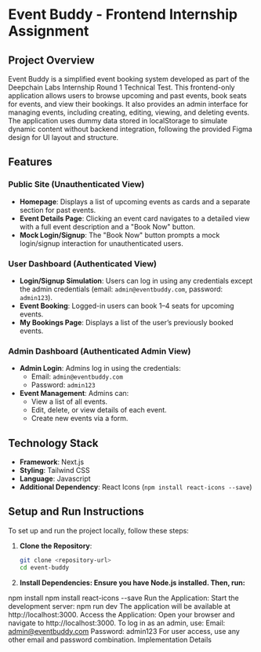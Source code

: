 # Event Buddy - Frontend Internship Assignment

## Project Overview

Event Buddy is a simplified event booking system developed as part of the Deepchain Labs Internship Round 1 Technical Test. This frontend-only application allows users to browse upcoming and past events, book seats for events, and view their bookings. It also provides an admin interface for managing events, including creating, editing, viewing, and deleting events. The application uses dummy data stored in localStorage to simulate dynamic content without backend integration, following the provided Figma design for UI layout and structure.

## Features

### Public Site (Unauthenticated View)

- **Homepage**: Displays a list of upcoming events as cards and a separate section for past events.
- **Event Details Page**: Clicking an event card navigates to a detailed view with a full event description and a "Book Now" button.
- **Mock Login/Signup**: The "Book Now" button prompts a mock login/signup interaction for unauthenticated users.

### User Dashboard (Authenticated View)

- **Login/Signup Simulation**: Users can log in using any credentials except the admin credentials (email: `admin@eventbuddy.com`, password: `admin123`).
- **Event Booking**: Logged-in users can book 1–4 seats for upcoming events.
- **My Bookings Page**: Displays a list of the user’s previously booked events.

### Admin Dashboard (Authenticated Admin View)

- **Admin Login**: Admins log in using the credentials:
  - Email: `admin@eventbuddy.com`
  - Password: `admin123`
- **Event Management**: Admins can:
  - View a list of all events.
  - Edit, delete, or view details of each event.
  - Create new events via a form.

## Technology Stack

- **Framework**: Next.js
- **Styling**: Tailwind CSS
- **Language**: Javascript
- **Additional Dependency**: React Icons (`npm install react-icons --save`)

## Setup and Run Instructions

To set up and run the project locally, follow these steps:

1. **Clone the Repository**:

   ```bash
   git clone <repository-url>
   cd event-buddy

   ```

2. **Install Dependencies: Ensure you have Node.js installed. Then, run:**

npm install
npm install react-icons --save
Run the Application: Start the development server:
npm run dev
The application will be available at http://localhost:3000.
Access the Application:
Open your browser and navigate to http://localhost:3000.
To log in as an admin, use:
Email: admin@eventbuddy.com
Password: admin123
For user access, use any other email and password combination.
Implementation Details
